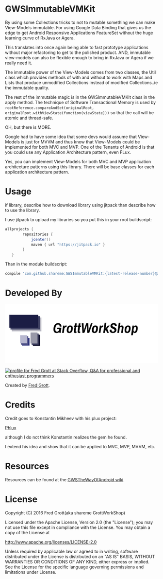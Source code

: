 GWSImmutableVMKit
=================

By using some Collections tricks to not to mutable something we can make 
View-Models immutable. For using Google Data Binding that gives us the edge 
to get Android Responsive Applications FeatureSet without the huge learning 
curve of RxJava or Agera.

This translates into once again being able to fast prototype applications 
without major refactoring to get to the polished product. AND, immutable view-models 
can also be flexible enough to bring in RxJava or Agera if we really need it.

The immutable power of the View-Models comes from two classes, the Util class 
which provides methods of with and  without to work with Maps and Lists that 
produce unmodified Collections instead of modified Collections..ie the immutable 
quality.

The rest of the immutable magic is in the GWSImmutableVMKIt class in the apply method.
The technique of Software Transactional Memory is used by 
`rootReference.compareAndSet(originalRoot, originalRoot.withViewState(function(viewState)))`
so that the call will be atomic and thread-safe.

OH, but there is MORE.

Google had to have some idea that some devs would assume that View-Models is 
just for MVVM and thus know that View-Models could be implemented for 
both MVC and MVP. One of the Tenants of Android is that you could use any 
Application Architecture pattern, even FLux.


Yes, you can implement View-Models for both MVC and MVP application 
architecture patterns using this library. There will be base classes for 
each application architecture pattern.



# Usage

if library, describe how to download library using jitpack than describe how to use the library.

I use jitpack to upload my libraries so you put this in your root buildscript:

```groovy
allprojects {
        repositories {
            jcenter()
            maven { url "https://jitpack.io" }
        }
   }
```
Than in the module buildscript:


```groovy
compile 'com.github.shareme:GWSImmutableVMKit:{latest-release-number}@aar'
```

# Developed By

![gws logo](art/gws_github_header.png)

<a href="http://stackoverflow.com/users/237740/fred-grott">
<img src="http://stackoverflow.com/users/flair/237740.png" width="208" height="58" alt="profile for Fred Grott at Stack Overflow, Q&amp;A for professional and enthusiast programmers" title="profile for Fred Grott at Stack Overflow, Q&amp;A for professional and enthusiast programmers">
</a>


Created by [Fred Grott](http://shareme.github.com).


# Credits

Credit goes to Konstantin Mikheev with his plux project:

[Phlux](https://github.com/konmik/Phlux)

although I do not think Konstantin realizes the gem he found.

I extend his idea and show that it can be applied to MVC, MVP, MVVM, etc.

# Resources

Resources can be found at the [GWSTheWayOfAndroid wiki](http://github.com/shareme/GWSTheWayOfAndroid/wiki).



# License

Copyright (C) 2016 Fred Grott(aka shareme GrottWorkShop)

Licensed under the Apache License, Version 2.0 (the "License"); you 
may not use this file except in compliance with the License. You may 
obtain a copy of the License at

http://www.apache.org/licenses/LICENSE-2.0

Unless required by applicable law or agreed to in writing, software 
distributed under the License is distributed on an 
"AS IS" BASIS, WITHOUT WARRANTIES OR CONDITIONS OF ANY KIND, 
either express or implied. See the License for the specific language 
governing permissions and limitations under License.